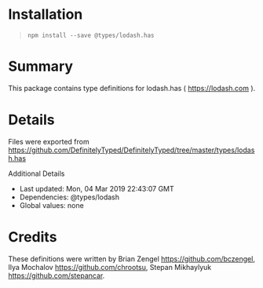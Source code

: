 # Installation
> `npm install --save @types/lodash.has`

# Summary
This package contains type definitions for lodash.has ( https://lodash.com ).

# Details
Files were exported from https://github.com/DefinitelyTyped/DefinitelyTyped/tree/master/types/lodash.has

Additional Details
 * Last updated: Mon, 04 Mar 2019 22:43:07 GMT
 * Dependencies: @types/lodash
 * Global values: none

# Credits
These definitions were written by Brian Zengel <https://github.com/bczengel>, Ilya Mochalov <https://github.com/chrootsu>, Stepan Mikhaylyuk <https://github.com/stepancar>.
